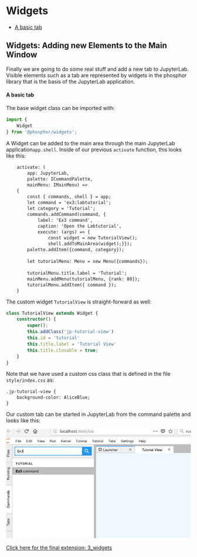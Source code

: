 # Widgets

* [A basic tab](#a-basic-tab)

## Widgets: Adding new Elements to the Main Window ##

Finally we are going to do some real stuff and add a new tab to JupyterLab.
Visible elements such as a tab are represented by widgets in the phosphor
library that is the basis of the JupyterLab application.

#### A basic tab ####

The base widget class can be imported with:

```typescript
import {
    Widget
} from '@phosphor/widgets';
```

A Widget can be added to the main area through the main JupyterLab
application`app.shell`. Inside of our previous `activate` function, this looks
like this:

```
    activate: (
        app: JupyterLab,
        palette: ICommandPalette,
        mainMenu: IMainMenu) =>
    {
        const { commands, shell } = app;
        let command = 'ex3:labtutorial';
        let category = 'Tutorial';
        commands.addCommand(command, {
            label: 'Ex3 command',
            caption: 'Open the Labtutorial',
            execute: (args) => {
                const widget = new TutorialView();
                shell.addToMainArea(widget);}});
        palette.addItem({command, category});

        let tutorialMenu: Menu = new Menu({commands});

        tutorialMenu.title.label = 'Tutorial';
        mainMenu.addMenu(tutorialMenu, {rank: 80});
        tutorialMenu.addItem({ command });
    }
```

The custom widget `TutorialView` is straight-forward as well:

```typescript
class TutorialView extends Widget {
    constructor() {
        super();
        this.addClass('jp-tutorial-view')
        this.id = 'tutorial'
        this.title.label = 'Tutorial View'
        this.title.closable = true;
    }
}
```

Note that we have used a custom css class that is defined in the file
`style/index.css` as:

```
.jp-tutorial-view {
    background-color: AliceBlue;
}
```

Our custom tab can be started in JupyterLab from the command palette and looks
like this:

![Custom Tab](_images/custom_tab.png)

[Click here for the final extension: 3_widgets](widgets)
